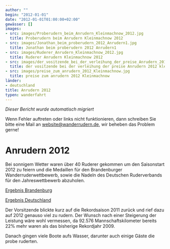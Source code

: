 ```yaml
---
author: ""
begin: "2012-01-01"
date: "2012-01-01T01:00:00+02:00"
gewässer: []
images:
- src: images/Proberudern_beim_Anrudern_Kleinmachnow_2012.jpg
  title: Proberudern beim Anrudern Kleinmachnow 2012
- src: images/Jonathan_beim_proberudern_2012_Anrudern1.jpg
  title: Jonathan beim proberudern 2012 Anrudern1
- src: images/Ruderer_Anrudern_Kleinmachnow_2012.jpg
  title: Ruderer Anrudern Kleinmachnow 2012
- src: images/der_vositzende_bei_der_verleihung_der_preise_Anrudern_2012_kleinmachnow.jpg
  title: der vositzende bei der verleihung der preise Anrudern 2012 kleinmachnow
- src: images/preise_zum_anrudern_2012_Kleinmachnow.jpg
  title: preise zum anrudern 2012 Kleinmachnow
länder:
- deutschland
title: Anrudern 2012
typen: wanderfahrt
---
```



*Dieser Bericht wurde automatisch migriert*

Wenn Fehler auftreten oder links nicht funktionieren, dann schreiben Sie bitte eine Mail an website@wanderrudern.de, wir beheben das Problem gerne!



# Anrudern 2012


Bei sonnigem Wetter waren über 40 Ruderer gekommen um den Saisonstart 2012 zu feiern und die Medaillen für den Brandenburger Wanderruderwettbewerb, sowie die Nadeln des Deutschen Ruderverbands für den Jahreswettbewerb abzuholen.

[Ergebnis Brandenburg](/berichte/2012/brandenburg_2011)

[Ergebnis Deutschland](/berichte/2012/deutscher_wettbewerb_2011)

Der Vorsitzende blickte kurz auf die Rekordsaison 2011 zurück und rief dazu auf 2012 genauso viel zu rudern. Der Wunsch nach einer Steigerung der Leistung wäre wohl vermessen, da 92.576 Mannschaftskilometer bereits 22% mehr waren als das bisherige Rekordjahr 2009.

Danach gingen viele Boote aufs Wasser, darunter auch einige Gäste die probe ruderten.

